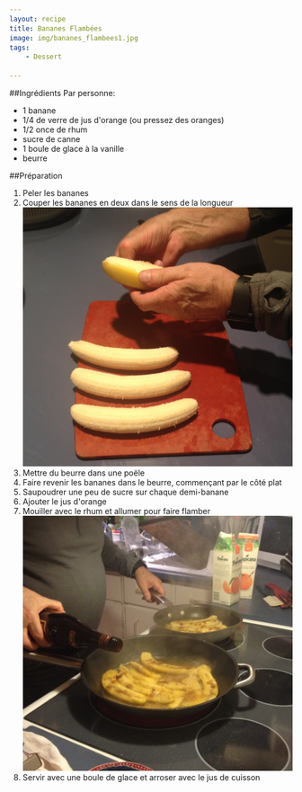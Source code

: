 ```yaml
---
layout: recipe
title: Bananes Flambées 
image: img/bananes_flambees1.jpg
tags:
    - Dessert

---
```


##Ingrédients
Par personne:

* 1 banane
* 1/4 de verre de jus d'orange (ou pressez des oranges)
* 1/2 once de rhum
* sucre de canne
* 1 boule de glace à la vanille
* beurre   

##Préparation
1. Peler les bananes
2. Couper les bananes en deux dans le sens de la longueur     
![image](img/bananes_flambees3.jpg)
3. Mettre du beurre dans une poële
4. Faire revenir les bananes dans le beurre, commençant par le côté plat
5. Saupoudrer une peu de sucre sur chaque demi-banane
6. Ajouter le jus d'orange
7. Mouiller avec le rhum et allumer pour faire flamber   
![image](img/bananes_flambees2.jpg)
8. Servir avec une boule de glace et arroser avec le jus de cuisson






